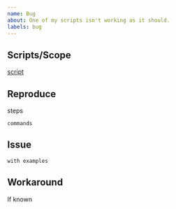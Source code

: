 ```yaml
---
name: Bug
about: One of my scripts isn't working as it should.
labels: bug
---
```


## Scripts/Scope

[script](link)

## Reproduce

steps

```
commands
```

## Issue

```
with examples
```

## Workaround

If known
